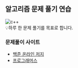 ## 알고리즘 문제 풀기 연습  
![c++](https://img.shields.io/badge/language-c%2B%2B-red)  
💡하루 한 문제 풀기를 목표로 합니다.
### 문제풀이 사이트
- [백준 온라인 저지](https://www.acmicpc.net/) 
- [프로그래머스](https://programmers.co.kr/learn/challenges)

